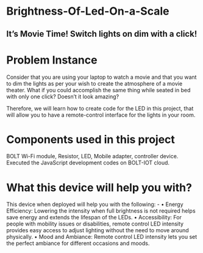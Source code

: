 # Brightness-Of-Led-On-a-Scale
## It’s Movie Time! Switch lights on dim with a click!

# Problem Instance
Consider that you are using your laptop to watch a movie and that you want to dim the lights as per your wish to create the atmosphere of a movie theater. What if you could accomplish the same thing while seated in bed with only one click? Doesn’t it look amazing?

Therefore, we will learn how to create code for the LED in this project, that will allow you to have a remote-control interface for the lights in your room.

# Components used in this project
BOLT Wi-Fi module, Resistor, LED, Mobile adapter, controller device. 
Executed the JavaScript development codes on BOLT-IOT cloud.

# What this device will help you with?
This device when deployed will help you with the following: -
•	Energy Efficiency: Lowering the intensity when full brightness is not required helps save energy and extends the lifespan of the LEDs.
•	Accessibility: For people with mobility issues or disabilities, remote control LED intensity provides easy access to adjust lighting without the need to move around physically.
•	Mood and Ambiance: Remote control LED intensity lets you set the perfect ambiance for different occasions and moods.

